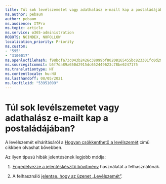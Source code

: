 ```yaml
---
title: Túl sok levélszemetet vagy adathalász e-mailt kap a postaládájában?
ms.author: pebaum
author: pebaum
ms.audience: ITPro
ms.topic: article
ms.service: o365-administration
ROBOTS: NOINDEX, NOFOLLOW
localization_priority: Priority
ms.custom:
- "595"
- "3100017"
ms.openlocfilehash: f98bcfa73c043b2426c38099bf80208165455bc823301fc0d296cc32200e539a
ms.sourcegitcommit: b5f7da89a650d2915dc652449623c78be6247175
ms.translationtype: HT
ms.contentlocale: hu-HU
ms.lasthandoff: 08/05/2021
ms.locfileid: "53951099"
---
```

# <a name="are-you-getting-too-much-spam-or-phish-in-your-mailbox"></a>Túl sok levélszemetet vagy adathalász e-mailt kap a postaládájában?

A levélszemét elhárításáról a [Hogyan csökkenthető a levélszemét](https://docs.microsoft.com/microsoft-365/security/office-365-security/anti-spam-protection) című cikkben olvashat bővebben.
  
Az ilyen típusú hibák jelentésének legjobb módja:
  
1. [Engedélyezze a jelentéskészítő bővítmény](https://docs.microsoft.com/microsoft-365/security/office-365-security/enable-the-report-message-add-in) használatát a felhasználónak.

2. A felhasználó [jelentse, hogy az üzenet „Levélszemét”](https://support.office.com/article/b5caa9f1-cdf3-4443-af8c-ff724ea719d2).
